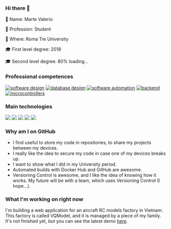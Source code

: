 ### Hi there 👋

👋 Name: Marte Valerio

:book: Profession: Student

:round_pushpin: Where: Roma Tre University

:mortar_board: First level degree: 2018

:mortar_board: Second level degree: 80% loading... 

### Professional competences

[![software design](https://img.shields.io/badge/-software%20design-9cf?style=for-the-badge)](#)
[![database design](https://img.shields.io/badge/-database%20design-9cf?style=for-the-badge)](#)
[![software automation](https://img.shields.io/badge/-software%20automation-9cf?style=for-the-badge)](#)
[![backend](https://img.shields.io/badge/-backend-9cf?style=for-the-badge)](#)
[![microcontrollers](https://img.shields.io/badge/-microcontrollers-9cf?style=for-the-badge)](#)

### Main technologies

[![](https://img.shields.io/badge/-angular-9cf?style=for-the-badge&logo=angular)](#)
[![](https://img.shields.io/badge/-django-9cf?style=for-the-badge&logo=django)](#)
[![](https://img.shields.io/badge/-python-9cf?style=for-the-badge&logo=python)](#)
[![](https://img.shields.io/badge/-bash-9cf?style=for-the-badge&logo=GNU%20bash)](#)
[![](https://img.shields.io/badge/-docker-9cf?style=for-the-badge&logo=docker)](#)

### Why am I on GitHub

- I find useful to store my code in repositories, to share my projects between my devices.
- I really like the idea to secure my code in case one of my devices breaks up.
- I want to show what I did in my University period.
- Automated builds with Docker Hub and GitHub are awesome.
- Versioning Control is awesome, and I like the idea of knowing how it works. My future will be with a team, which uses Versioning Control (I hope...).

### What I'm working on right now

I'm building a web application for an aircraft RC models factory in Vietnam. This factory is called VQModel, and it is managed by a piece of my family.
It's not finished yet, but you can see the latest demo [here](http://vqmodel.com/angular).
